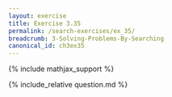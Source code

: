 ```yaml
---
layout: exercise
title: Exercise 3.35
permalink: /search-exercises/ex_35/
breadcrumb: 3-Solving-Problems-By-Searching
canonical_id: ch3ex35
---
```


{% include mathjax_support %}
<div id="hiddden">{% include_relative question.md %}</div>